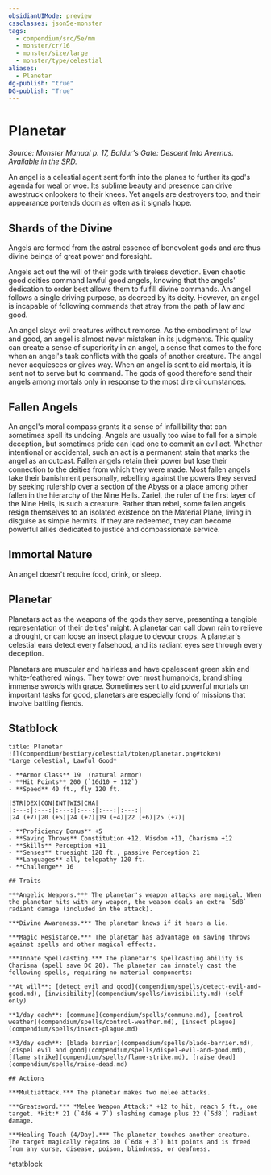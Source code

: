 ```yaml
---
obsidianUIMode: preview
cssclasses: json5e-monster
tags:
  - compendium/src/5e/mm
  - monster/cr/16
  - monster/size/large
  - monster/type/celestial
aliases:
  - Planetar
dg-publish: "true"
DG-publish: "True"
---
```

# Planetar
*Source: Monster Manual p. 17, Baldur's Gate: Descent Into Avernus. Available in the SRD.*  

An angel is a celestial agent sent forth into the planes to further its god's agenda for weal or woe. Its sublime beauty and presence can drive awestruck onlookers to their knees. Yet angels are destroyers too, and their appearance portends doom as often as it signals hope.

## Shards of the Divine

Angels are formed from the astral essence of benevolent gods and are thus divine beings of great power and foresight.

Angels act out the will of their gods with tireless devotion. Even chaotic good deities command lawful good angels, knowing that the angels' dedication to order best allows them to fulfill divine commands. An angel follows a single driving purpose, as decreed by its deity. However, an angel is incapable of following commands that stray from the path of law and good.

An angel slays evil creatures without remorse. As the embodiment of law and good, an angel is almost never mistaken in its judgments. This quality can create a sense of superiority in an angel, a sense that comes to the fore when an angel's task conflicts with the goals of another creature. The angel never acquiesces or gives way. When an angel is sent to aid mortals, it is sent not to serve but to command. The gods of good therefore send their angels among mortals only in response to the most dire circumstances.

## Fallen Angels

An angel's moral compass grants it a sense of infallibility that can sometimes spell its undoing. Angels are usually too wise to fall for a simple deception, but sometimes pride can lead one to commit an evil act. Whether intentional or accidental, such an act is a permanent stain that marks the angel as an outcast. Fallen angels retain their power but lose their connection to the deities from which they were made. Most fallen angels take their banishment personally, rebelling against the powers they served by seeking rulership over a section of the Abyss or a place among other fallen in the hierarchy of the Nine Hells. Zariel, the ruler of the first layer of the Nine Hells, is such a creature. Rather than rebel, some fallen angels resign themselves to an isolated existence on the Material Plane, living in disguise as simple hermits. If they are redeemed, they can become powerful allies dedicated to justice and compassionate service.

## Immortal Nature

An angel doesn't require food, drink, or sleep.

## Planetar

Planetars act as the weapons of the gods they serve, presenting a tangible representation of their deities' might. A planetar can call down rain to relieve a drought, or can loose an insect plague to devour crops. A planetar's celestial ears detect every falsehood, and its radiant eyes see through every deception.

Planetars are muscular and hairless and have opalescent green skin and white-feathered wings. They tower over most humanoids, brandishing immense swords with grace. Sometimes sent to aid powerful mortals on important tasks for good, planetars are especially fond of missions that involve battling fiends.

## Statblock

```ad-statblock
title: Planetar
![](compendium/bestiary/celestial/token/planetar.png#token)
*Large celestial, Lawful Good*

- **Armor Class** 19  (natural armor)
- **Hit Points** 200 (`16d10 + 112`)
- **Speed** 40 ft., fly 120 ft.

|STR|DEX|CON|INT|WIS|CHA|
|:---:|:---:|:---:|:---:|:---:|:---:|
|24 (+7)|20 (+5)|24 (+7)|19 (+4)|22 (+6)|25 (+7)|

- **Proficiency Bonus** +5
- **Saving Throws** Constitution +12, Wisdom +11, Charisma +12
- **Skills** Perception +11
- **Senses** truesight 120 ft., passive Perception 21
- **Languages** all, telepathy 120 ft.
- **Challenge** 16

## Traits

***Angelic Weapons.*** The planetar's weapon attacks are magical. When the planetar hits with any weapon, the weapon deals an extra `5d8` radiant damage (included in the attack).

***Divine Awareness.*** The planetar knows if it hears a lie.

***Magic Resistance.*** The planetar has advantage on saving throws against spells and other magical effects.

***Innate Spellcasting.*** The planetar's spellcasting ability is Charisma (spell save DC 20). The planetar can innately cast the following spells, requiring no material components:

**At will**: [detect evil and good](compendium/spells/detect-evil-and-good.md), [invisibility](compendium/spells/invisibility.md) (self only)

**1/day each**: [commune](compendium/spells/commune.md), [control weather](compendium/spells/control-weather.md), [insect plague](compendium/spells/insect-plague.md)

**3/day each**: [blade barrier](compendium/spells/blade-barrier.md), [dispel evil and good](compendium/spells/dispel-evil-and-good.md), [flame strike](compendium/spells/flame-strike.md), [raise dead](compendium/spells/raise-dead.md)

## Actions

***Multiattack.*** The planetar makes two melee attacks.

***Greatsword.*** *Melee Weapon Attack:* +12 to hit, reach 5 ft., one target. *Hit:* 21 (`4d6 + 7`) slashing damage plus 22 (`5d8`) radiant damage.

***Healing Touch (4/Day).*** The planetar touches another creature. The target magically regains 30 (`6d8 + 3`) hit points and is freed from any curse, disease, poison, blindness, or deafness.
```
^statblock